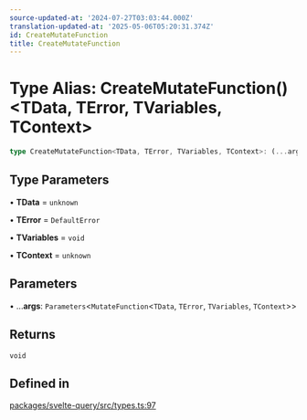 ```yaml
---
source-updated-at: '2024-07-27T03:03:44.000Z'
translation-updated-at: '2025-05-06T05:20:31.374Z'
id: CreateMutateFunction
title: CreateMutateFunction
---
```


# Type Alias: CreateMutateFunction()\<TData, TError, TVariables, TContext\>

```ts
type CreateMutateFunction<TData, TError, TVariables, TContext>: (...args) => void;
```

## Type Parameters

• **TData** = `unknown`

• **TError** = `DefaultError`

• **TVariables** = `void`

• **TContext** = `unknown`

## Parameters

• ...**args**: `Parameters`\<`MutateFunction`\<`TData`, `TError`, `TVariables`, `TContext`\>\>

## Returns

`void`

## Defined in

[packages/svelte-query/src/types.ts:97](https://github.com/TanStack/query/blob/dac5da5416b82b0be38a8fb34dde1fc6670f0a59/packages/svelte-query/src/types.ts#L97)
